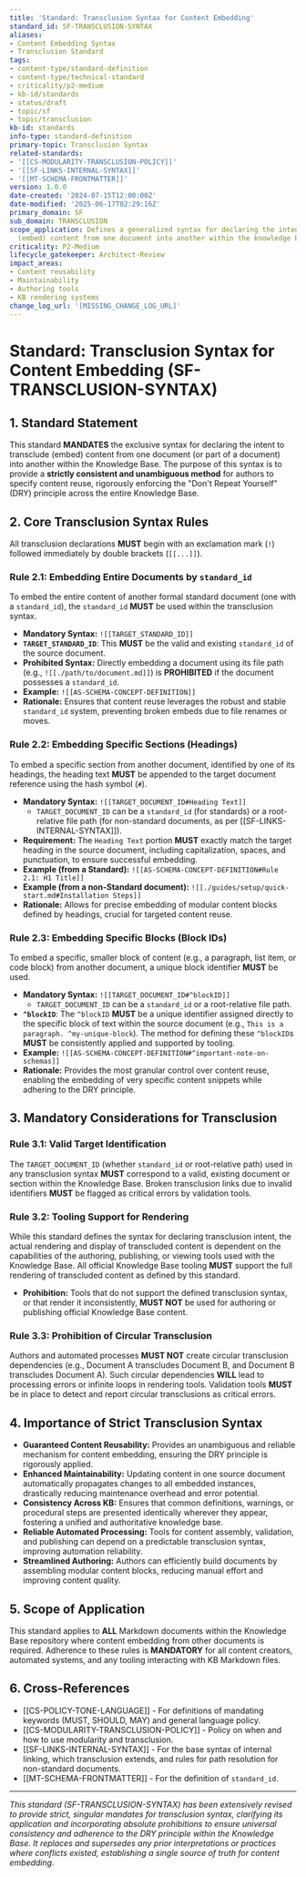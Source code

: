 ```yaml
---
title: 'Standard: Transclusion Syntax for Content Embedding'
standard_id: SF-TRANSCLUSION-SYNTAX
aliases:
- Content Embedding Syntax
- Transclusion Standard
tags:
- content-type/standard-definition
- content-type/technical-standard
- criticality/p2-medium
- kb-id/standards
- status/draft
- topic/sf
- topic/transclusion
kb-id: standards
info-type: standard-definition
primary-topic: Transclusion Syntax
related-standards:
- '[[CS-MODULARITY-TRANSCLUSION-POLICY]]'
- '[[SF-LINKS-INTERNAL-SYNTAX]]'
- '[[MT-SCHEMA-FRONTMATTER]]'
version: 1.0.0
date-created: '2024-07-15T12:00:00Z'
date-modified: '2025-06-17T02:29:16Z'
primary_domain: SF
sub_domain: TRANSCLUSION
scope_application: Defines a generalized syntax for declaring the intent to transclude
  (embed) content from one document into another within the knowledge base.
criticality: P2-Medium
lifecycle_gatekeeper: Architect-Review
impact_areas:
- Content reusability
- Maintainability
- Authoring tools
- KB rendering systems
change_log_url: '[MISSING_CHANGE_LOG_URL]'
---
```

# Standard: Transclusion Syntax for Content Embedding (SF-TRANSCLUSION-SYNTAX)

## 1. Standard Statement

This standard **MANDATES** the exclusive syntax for declaring the intent to transclude (embed) content from one document (or part of a document) into another within the Knowledge Base. The purpose of this syntax is to provide a **strictly consistent and unambiguous method** for authors to specify content reuse, rigorously enforcing the "Don't Repeat Yourself" (DRY) principle across the entire Knowledge Base.

## 2. Core Transclusion Syntax Rules

All transclusion declarations **MUST** begin with an exclamation mark (`!`) followed immediately by double brackets (`[[...]]`).

### Rule 2.1: Embedding Entire Documents by `standard_id`
To embed the entire content of another formal standard document (one with a `standard_id`), the `standard_id` **MUST** be used within the transclusion syntax.
*   **Mandatory Syntax:** `![[TARGET_STANDARD_ID]]`
*   **`TARGET_STANDARD_ID`**: This **MUST** be the valid and existing `standard_id` of the source document.
*   **Prohibited Syntax:** Directly embedding a document using its file path (e.g., `![[./path/to/document.md]]`) is **PROHIBITED** if the document possesses a `standard_id`.
*   **Example:** `![[AS-SCHEMA-CONCEPT-DEFINITION]]`
*   **Rationale:** Ensures that content reuse leverages the robust and stable `standard_id` system, preventing broken embeds due to file renames or moves.

### Rule 2.2: Embedding Specific Sections (Headings)
To embed a specific section from another document, identified by one of its headings, the heading text **MUST** be appended to the target document reference using the hash symbol (`#`).
*   **Mandatory Syntax:** `![[TARGET_DOCUMENT_ID#Heading Text]]`
    *   `TARGET_DOCUMENT_ID` can be a `standard_id` (for standards) or a root-relative file path (for non-standard documents, as per [[SF-LINKS-INTERNAL-SYNTAX]]).
*   **Requirement:** The `Heading Text` portion **MUST** exactly match the target heading in the source document, including capitalization, spaces, and punctuation, to ensure successful embedding.
*   **Example (from a Standard):** `![[AS-SCHEMA-CONCEPT-DEFINITION#Rule 2.1: H1 Title]]`
*   **Example (from a non-Standard document):** `![[./guides/setup/quick-start.md#Installation Steps]]`
*   **Rationale:** Allows for precise embedding of modular content blocks defined by headings, crucial for targeted content reuse.

### Rule 2.3: Embedding Specific Blocks (Block IDs)
To embed a specific, smaller block of content (e.g., a paragraph, list item, or code block) from another document, a unique block identifier **MUST** be used.
*   **Mandatory Syntax:** `![[TARGET_DOCUMENT_ID#^blockID]]`
    *   `TARGET_DOCUMENT_ID` can be a `standard_id` or a root-relative file path.
*   **`^blockID`**: The `^blockID` **MUST** be a unique identifier assigned directly to the specific block of text within the source document (e.g., `This is a paragraph. ^my-unique-block`). The method for defining these `^blockID`s **MUST** be consistently applied and supported by tooling.
*   **Example:** `![[AS-SCHEMA-CONCEPT-DEFINITION#^important-note-on-schemas]]`
*   **Rationale:** Provides the most granular control over content reuse, enabling the embedding of very specific content snippets while adhering to the DRY principle.

## 3. Mandatory Considerations for Transclusion

### Rule 3.1: Valid Target Identification
The `TARGET_DOCUMENT_ID` (whether `standard_id` or root-relative path) used in any transclusion syntax **MUST** correspond to a valid, existing document or section within the Knowledge Base. Broken transclusion links due to invalid identifiers **MUST** be flagged as critical errors by validation tools.

### Rule 3.2: Tooling Support for Rendering
While this standard defines the syntax for declaring transclusion intent, the actual rendering and display of transcluded content is dependent on the capabilities of the authoring, publishing, or viewing tools used with the Knowledge Base. All official Knowledge Base tooling **MUST** support the full rendering of transcluded content as defined by this standard.
*   **Prohibition:** Tools that do not support the defined transclusion syntax, or that render it inconsistently, **MUST NOT** be used for authoring or publishing official Knowledge Base content.

### Rule 3.3: Prohibition of Circular Transclusion
Authors and automated processes **MUST NOT** create circular transclusion dependencies (e.g., Document A transcludes Document B, and Document B transcludes Document A). Such circular dependencies **WILL** lead to processing errors or infinite loops in rendering tools. Validation tools **MUST** be in place to detect and report circular transclusions as critical errors.

## 4. Importance of Strict Transclusion Syntax

*   **Guaranteed Content Reusability:** Provides an unambiguous and reliable mechanism for content embedding, ensuring the DRY principle is rigorously applied.
*   **Enhanced Maintainability:** Updating content in one source document automatically propagates changes to all embedded instances, drastically reducing maintenance overhead and error potential.
*   **Consistency Across KB:** Ensures that common definitions, warnings, or procedural steps are presented identically wherever they appear, fostering a unified and authoritative knowledge base.
*   **Reliable Automated Processing:** Tools for content assembly, validation, and publishing can depend on a predictable transclusion syntax, improving automation reliability.
*   **Streamlined Authoring:** Authors can efficiently build documents by assembling modular content blocks, reducing manual effort and improving content quality.

## 5. Scope of Application

This standard applies to **ALL** Markdown documents within the Knowledge Base repository where content embedding from other documents is required. Adherence to these rules is **MANDATORY** for all content creators, automated systems, and any tooling interacting with KB Markdown files.

## 6. Cross-References
- [[CS-POLICY-TONE-LANGUAGE]] - For definitions of mandating keywords (MUST, SHOULD, MAY) and general language policy.
- [[CS-MODULARITY-TRANSCLUSION-POLICY]] - Policy on when and how to use modularity and transclusion.
- [[SF-LINKS-INTERNAL-SYNTAX]] - For the base syntax of internal linking, which transclusion extends, and rules for path resolution for non-standard documents.
- [[MT-SCHEMA-FRONTMATTER]] - For the definition of `standard_id`.

---
*This standard (SF-TRANSCLUSION-SYNTAX) has been extensively revised to provide strict, singular mandates for transclusion syntax, clarifying its application and incorporating absolute prohibitions to ensure universal consistency and adherence to the DRY principle within the Knowledge Base. It replaces and supersedes any prior interpretations or practices where conflicts existed, establishing a single source of truth for content embedding.*
